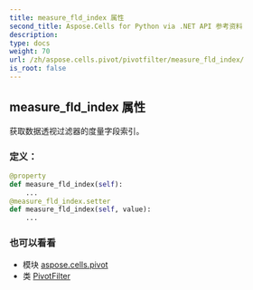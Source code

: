```yaml
---
title: measure_fld_index 属性
second_title: Aspose.Cells for Python via .NET API 参考资料
description:
type: docs
weight: 70
url: /zh/aspose.cells.pivot/pivotfilter/measure_fld_index/
is_root: false
---
```

## measure_fld_index 属性

获取数据透视过滤器的度量字段索引。
### 定义：
```python
@property
def measure_fld_index(self):
    ...
@measure_fld_index.setter
def measure_fld_index(self, value):
    ...
```

### 也可以看看
* 模块 [aspose.cells.pivot](../../)
* 类 [PivotFilter](/cells/python-net/zh/aspose.cells.pivot/pivotfilter)
